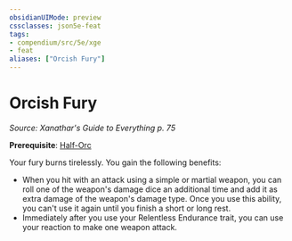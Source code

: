 ```yaml
---
obsidianUIMode: preview
cssclasses: json5e-feat
tags:
- compendium/src/5e/xge
- feat
aliases: ["Orcish Fury"]
---
```

# Orcish Fury
*Source: Xanathar's Guide to Everything p. 75*  

**Prerequisite**: [Half-Orc](half-orc.md)

Your fury burns tirelessly. You gain the following benefits:

- When you hit with an attack using a simple or martial weapon, you can roll one of the weapon's damage dice an additional time and add it as extra damage of the weapon's damage type. Once you use this ability, you can't use it again until you finish a short or long rest.  
- Immediately after you use your Relentless Endurance trait, you can use your reaction to make one weapon attack.